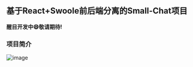## 基于React+Swoole前后端分离的Small-Chat项目

**醒目开发中😄敬请期待!**

### 项目简介
![image](https://github.com/LaravelChen/React-Small-Chat/raw/master/screen/image1.png)